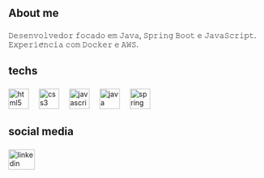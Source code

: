 <h2 align="left">About me</h2>

###

<p align="left">𝙳𝚎𝚜𝚎𝚗𝚟𝚘𝚕𝚟𝚎𝚍𝚘𝚛 𝚏𝚘𝚌𝚊𝚍𝚘 𝚎𝚖 𝙹𝚊𝚟𝚊, 𝚂𝚙𝚛𝚒𝚗𝚐 𝙱𝚘𝚘𝚝 𝚎 𝙹𝚊𝚟𝚊𝚂𝚌𝚛𝚒𝚙𝚝. 𝙴𝚡𝚙𝚎𝚛𝚒𝚎̂𝚗𝚌𝚒𝚊 𝚌𝚘𝚖 𝙳𝚘𝚌𝚔𝚎𝚛 𝚎 𝙰𝚆𝚂.</p>

###

<h2 align="left">techs</h2>

###

<div align="left">
  <img src="https://cdn.jsdelivr.net/gh/devicons/devicon/icons/html5/html5-original.svg" height="40" alt="html5 logo"  />
  <img width="12" />
  <img src="https://cdn.jsdelivr.net/gh/devicons/devicon/icons/css3/css3-original.svg" height="40" alt="css3 logo"  />
  <img width="12" />
  <img src="https://cdn.jsdelivr.net/gh/devicons/devicon/icons/javascript/javascript-original.svg" height="40" alt="javascript logo"  />
  <img width="12" />
  <img src="https://cdn.jsdelivr.net/gh/devicons/devicon/icons/java/java-original.svg" height="40" alt="java logo"  />
  <img width="12" />
  <img src="https://cdn.jsdelivr.net/gh/devicons/devicon/icons/spring/spring-original.svg" height="40" alt="spring logo"  />
  <img width="12" />
</div>

###


###

<h2 align="left">social media</h2>

###

<div align="left">
  <a href="https://www.linkedin.com/in/israel-cunha-dos-santos-303a13268/" target="_blank">
    <img src="https://raw.githubusercontent.com/maurodesouza/profile-readme-generator/master/src/assets/icons/social/linkedin/default.svg" width="52" height="40" alt="linkedin logo"  />
  </a>
</div>

###
